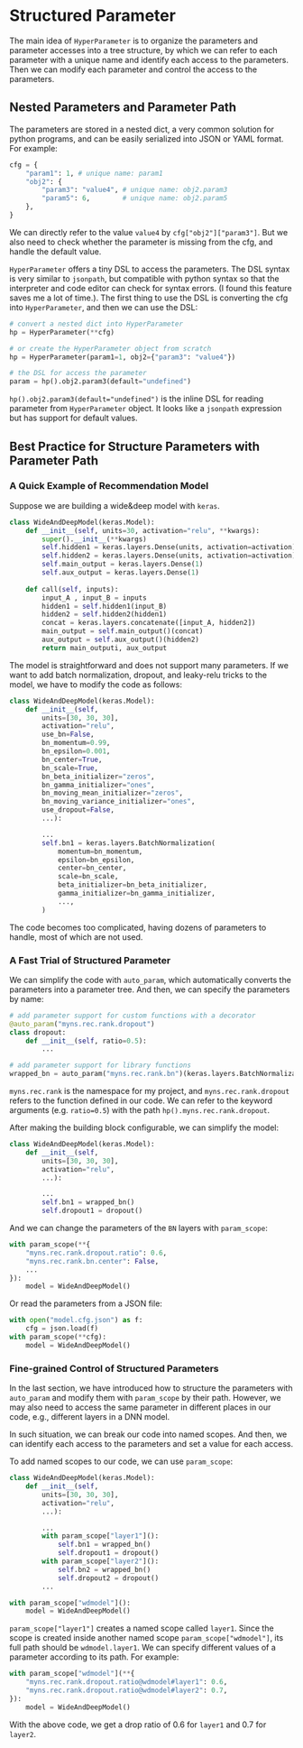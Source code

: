 Structured Parameter
====================

The main idea of `HyperParameter` is to organize the parameters and parameter accesses into a tree structure, by which we can refer to each parameter with a unique name and identify each access to the parameters. Then we can modify each parameter and control the access to the parameters.

Nested Parameters and Parameter Path
------------------------------------

The parameters are stored in a nested dict, a very common solution for python programs, and can be easily serialized into JSON or YAML format. For example:

```python
cfg = {
    "param1": 1, # unique name: param1
    "obj2": {
        "param3": "value4", # unique name: obj2.param3
        "param5": 6,        # unique name: obj2.param5
    },
}
```

We can directly refer to the value `value4` by `cfg["obj2"]["param3"]`. But we also need to check whether the parameter is missing from the cfg, and handle the default value.

`HyperParameter` offers a tiny DSL to access the parameters. The DSL syntax is very similar to `jsonpath`, but compatible with python syntax so that the interpreter and code editor can check for syntax errors. (I found this feature saves me a lot of time.). The first thing to use the DSL is converting the cfg into `HyperParameter`, and then we can use the DSL:

```python
# convert a nested dict into HyperParameter
hp = HyperParameter(**cfg) 

# or create the HyperParameter object from scratch
hp = HyperParameter(param1=1, obj2={"param3": "value4"})

# the DSL for access the parameter
param = hp().obj2.param3(default="undefined")
```

`hp().obj2.param3(default="undefined")` is the inline DSL for reading parameter from `HyperParameter` object. It looks like a `jsonpath` expression but has support for default values.

Best Practice for Structure Parameters with Parameter Path
-----------------------------------------------

### A Quick Example of Recommendation Model

Suppose we are building a wide&deep model with `keras`.

```python
class WideAndDeepModel(keras.Model):
    def __init__(self, units=30, activation="relu", **kwargs):
        super().__init__(**kwargs)
        self.hidden1 = keras.layers.Dense(units, activation=activation)
        self.hidden2 = keras.layers.Dense(units, activation=activation)
        self.main_output = keras.layers.Dense(1)
        self.aux_output = keras.layers.Dense(1)
        
    def call(self, inputs):
        input_A , input_B = inputs
        hidden1 = self.hidden1(input_B)
        hidden2 = self.hidden2(hidden1)
        concat = keras.layers.concatenate([input_A, hidden2])
        main_output = self.main_output()(concat)
        aux_output = self.aux_output()(hidden2)
        return main_outputi, aux_output
```

The model is straightforward and does not support many parameters. If we want to add batch normalization, dropout, and leaky-relu tricks to the model, we have to modify the code as follows:

```python
class WideAndDeepModel(keras.Model):
    def __init__(self, 
        units=[30, 30, 30],
        activation="relu",
        use_bn=False,
        bn_momentum=0.99,
        bn_epsilon=0.001,
        bn_center=True,
        bn_scale=True,
        bn_beta_initializer="zeros",
        bn_gamma_initializer="ones",
        bn_moving_mean_initializer="zeros",
        bn_moving_variance_initializer="ones",
        use_dropout=False,
        ...):

        ...
        self.bn1 = keras.layers.BatchNormalization(
            momentum=bn_momentum,
            epsilon=bn_epsilon,
            center=bn_center,
            scale=bn_scale,
            beta_initializer=bn_beta_initializer,
            gamma_initializer=bn_gamma_initializer,
            ...,
        )
```

The code becomes too complicated, having dozens of parameters to handle, most of which are not used.

### A Fast Trial of Structured Parameter

We can simplify the code with `auto_param`, which automatically converts the parameters into a parameter tree. And then, we can specify the parameters by name:

```python
# add parameter support for custom functions with a decorator
@auto_param("myns.rec.rank.dropout")
class dropout:
    def __init__(self, ratio=0.5):
        ...

# add parameter support for library functions 
wrapped_bn = auto_param("myns.rec.rank.bn")(keras.layers.BatchNormalization)
```

`myns.rec.rank` is the namespace for my project, and `myns.rec.rank.dropout` refers to the function defined in our code. We can refer to the keyword arguments (e.g. `ratio=0.5`) with the path `hp().myns.rec.rank.dropout`. 

After making the building block configurable, we can simplify the model:
```python
class WideAndDeepModel(keras.Model):
    def __init__(self, 
        units=[30, 30, 30],
        activation="relu",
        ...):

        ...
        self.bn1 = wrapped_bn()
        self.dropout1 = dropout()
```
And we can change the parameters of the `BN` layers with `param_scope`:

```python
with param_scope(**{
    "myns.rec.rank.dropout.ratio": 0.6,
    "myns.rec.rank.bn.center": False,
    ...
}):
    model = WideAndDeepModel()
```

Or read the parameters from a JSON file:

```python
with open("model.cfg.json") as f:
    cfg = json.load(f)
with param_scope(**cfg):
    model = WideAndDeepModel() 
```

### Fine-grained Control of Structured Parameters

In the last section, we have introduced how to structure the parameters with `auto_param` and modify them with `param_scope` by their path.
However, we may also need to access the same parameter in different places in our code, e.g., different layers in a DNN model.

In such situation, we can break our code into named scopes. And then, we can identify each access to the parameters and set a value for each access.

To add named scopes to our code, we can use `param_scope`:

```python
class WideAndDeepModel(keras.Model):
    def __init__(self, 
        units=[30, 30, 30],
        activation="relu",
        ...):

        ...
        with param_scope["layer1"]():
            self.bn1 = wrapped_bn()
            self.dropout1 = dropout()
        with param_scope["layer2"]():
            self.bn2 = wrapped_bn()
            self.dropout2 = dropout()
        ...

with param_scope["wdmodel"]():
    model = WideAndDeepModel()
```

`param_scope["layer1"]` creates a named scope called `layer1`. Since the scope is created inside another named scope `param_scope["wdmodel"]`, its full path should be `wdmodel.layer1`. We can specify different values of a parameter according to its path. For example:

```python
with param_scope["wdmodel"](**{
    "myns.rec.rank.dropout.ratio@wdmodel#layer1": 0.6,
    "myns.rec.rank.dropout.ratio@wdmodel#layer2": 0.7,
}):
    model = WideAndDeepModel()
```

With the above code, we get a drop ratio of 0.6 for `layer1` and 0.7 for `layer2`.